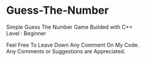 # Guess-The-Number
Simple Guess The Number Game Builded with C++\
Level : Beginner

Feel Free To Leave Down Any Comment On My Code. \
Any Comments or Suggestions are Appreciated.

